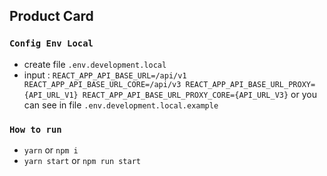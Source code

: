 ## Product Card
### `Config Env Local`

- create file `.env.development.local`
- input :
    ``
    REACT_APP_API_BASE_URL=/api/v1
    REACT_APP_API_BASE_URL_CORE=/api/v3
    REACT_APP_API_BASE_URL_PROXY={API_URL_V1}
    REACT_APP_API_BASE_URL_PROXY_CORE={API_URL_V3}
    ``
    or you can see in file `.env.development.local.example`
  

### `How to run`

- `yarn` or `npm i`
- `yarn start` or `npm run start`
  

